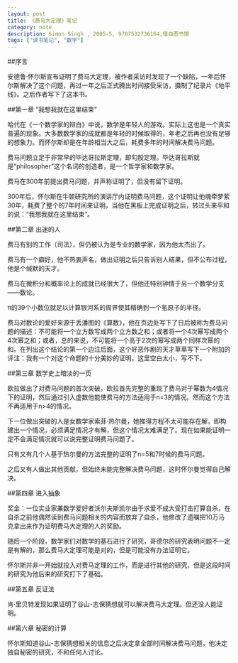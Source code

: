 ```yaml
---
layout: post
title: 《费马大定理》笔记
category: note
description: Simon Singh , 2005-5, 9787532736164,借自图书馆
tags: ["读书笔记", "数学"]
---
```


##序言

安德鲁·怀尔斯宣布证明了费马大定理，被作者采访时发现了一个缺陷，一年后怀尔斯解决了这个问题，再过一年之后正式腾出时间接受采访，摄制了纪录片《地平线》。之后作者写下了这本书。

##第一章 “我想我就在这里结束”

哈代在《一个数学家的辩白》中说，数学是年轻人的游戏。实际上这也是一个真实普遍的现象。大多数数学家的成就都是年轻的时候取得的，年老之后再也没有足够的想象力。而怀尔斯却是在年龄相当大之后，耗费多年的时间解决费马问题。

费马问题立足于非常早的毕达哥拉斯定理，即勾股定理。毕达哥拉斯就是“philosopher”这个名词的创造者，是一个哲学家和数学家。

费马在300年前提出费马问题，并声称证明了，但没有留下证明。

300年后，怀尔斯在牛顿研究所的演讲厅内证明费马问题，这个证明让他魂牵梦萦30年，耗费了整个的7年时间来证明，当他在黑板上完成证明之后，转过头来平和的说：“我想我就在这里结束”。

##第二章 出迷的人

费马有别的工作（司法），但仍被认为是专业的数学家，因为他太杰出了。

费马有一个癖好，他不热衷声名，做出证明之后只告诉别人结果，但不公布过程，他是个缄默的天才。

费马在微积分和概率论上的成就已经很大了，但他还特别钟情于另一个数学分支——数论。

π的39个小数位就足以计算银河系的周界使其精确到一个氢原子的半径。

费马对数论的爱好来源于丢潘图的《算数》，他在页边处写下了日后被称为费马问题的描述：不可能将一个立方数写成两个立方数之和；或者将一个4次幂写成两个4次幂之和；或者，总的来说，不可能将一个高于2次的幂写成两个同样次幂的和。在列出这个结论的第一个边注后面，这个好恶作剧的天才草草写下一个附加的评注：我有一个对这个命题的十分美妙的证明，这里空白太小，写不下。

##第三章 数学史上暗淡的一页

欧拉做出了对费马问题的首次突破。欧拉首先完整的重现了费马对于幂数为4情况下的证明，然后通过引入虚数他能使费马的方法适用于n=3的情况。然而这个方法不再适用于n>4的情况。

下一位做出突破的人是女数学家索菲·热尔曼，她推得方程不太可能存在解，即构建出一个情况，必须满足情况才有解，但这个情况太难满足了。现在如果能证明一定不会满足情况就可以说完整证明费马问题了。

只有又有几个人基于热尔曼的方法完整的证明了n=5和7时候的费马问题。

之后又有人做出其他贡献，但始终未能完整解决费马问题，这时怀尔曼觉得自己解决。

##第四章 进入抽象

奖金：一位实业家兼数学爱好者沃尔夫斯凯尔由于求爱不成大受打击打算自杀，在自杀之前他偶然读到费马问题相关的内容而放弃了自杀，他修改了遗嘱把10万马克拿出来作为证明费马大定理的人的奖励。

随后一个阶段，数学家们对数学的基石进行了研究，哥德尔的研究表明问题不一定是有解的，那么费马大定理可能是对的，但是可能没有办法证明它。

怀尔斯并非一开始就投入对费马定理的工作，而是进行其他的研究，但是这段时间的研究为他后来的研究打下了基础。

##第五章 反证法

肯·里贝特发现如果证明了谷山-志保猜想就可以解决费马大定理。但还没人能证明。

##第六章 秘密的计算

怀尔斯知道谷山-志保猜想相关的信息之后决定拿全部时间解决费马问题，他决定独自秘密的研究，不和任何人讨论。
